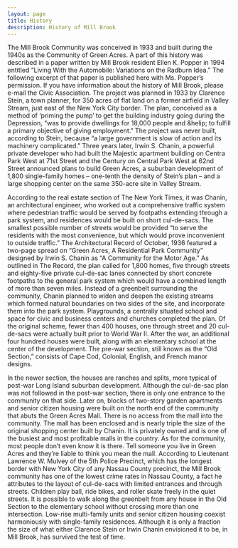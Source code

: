 ```yaml
---
layout: page
title: History
description: History of Mill Brook
---
```


The Mill Brook Community was conceived in 1933 and built during the 1940s as the Community of Green Acres.
A part of this history was described in a paper written by Mill Brook resident Ellen K. Popper in 1994 entitled 
“Living With the Automobile: Variations on the Radburn Idea.”
The following excerpt of that paper is published here with Ms. Popper’s permission. 
If you have information about the history of Mill Brook, please e-mail the Civic Association.
The project was planned in 1933 by Clarence Stein, a town planner, 
for 350 acres of flat land on a former airfield in Valley Stream, just east of the New York City border.
The plan, conceived as a method of ‘priming the pump’ to get the building industry going during the Depression, 
“was to provide dwellings for 18,000 people and &helip; to fulfill a primary objective of giving employment.”
The project was never built, according to Stein, because “a large government is slow of action and its machinery complicated.” 
Three years later, Irwin S. Chanin, a powerful private developer who had built the Majestic apartment building on
Centra Park West at 71st Street and the Century on Central Park West at 62nd Street announced plans to build Green Acres, 
a suburban development of 1,800 single-family homes – one-tenth the density of Stein’s plan – 
and a large shopping center on the same 350-acre site in Valley Stream.

According to the real estate section of The New York Times, it was Chanin, an architectural engineer,
who worked out a comprehensive traffic system where pedestrian traffic would be served by footpaths extending through a park system,
and residences would be built on short cul-de-sacs.
The smallest possible number of streets would be provided “to serve the residents with the most convenience,
but which would prove inconvenient to outside traffic.”
The Architectural Record of October, 1936 featured a two-page spread on “Green Acres, A Residential Park Community”
designed by Irwin S. Chanin as “A Community for the Motor Age.”
As outlined in The Record, the plan called for 1,800 homes, five through streets and eighty-five private cul-de-sac lanes
connected by short concrete footpaths to the general park system which would have a combined length of more than seven miles.
Instead of a greenbelt surrounding the community, Chanin planned to widen and deepen the existing streams which
formed natural boundaries on two sides of the site, and incorporate them into the park system.
Playgrounds, a centrally situated school and space for civic and business centers and churches completed the plan.
Of the original scheme, fewer than 400 houses, one through street and 20 cul-de-sacs were actually built prior to World War II. 
After the war, an additional four hundred houses were built, along with an elementary school at the center of the development. 
The pre-war section, still known as the “Old Section,” consists of Cape Cod, Colonial, English, and French manor designs.

In the newer section, the houses are ranches and splits, more typical of post-war Long Island suburban development. 
Although the cul-de-sac plan was not followed in the post-war section, there is only one entrance to the community on that side. 
Later on, blocks of two-story garden apartments and senior citizen housing were built on the north end of the community that abuts the Green Acres Mall. 
There is no access from the mall into the community. 
The mall has been enclosed and is nearly triple the size of the original shopping center built by Chanin. 
It is privately owned and is one of the busiest and most profitable malls in the country. 
As for the community, most people don’t even know it is there. 
Tell someone you live in Green Acres and they’re liable to think you mean the mall. 
According to Lieutenant Lawrence W. Mulvey of the 5th Police Precinct, which has the longest border with New York City of any Nassau County precinct, 
the Mill Brook community has one of the lowest crime rates in Nassau County, 
a fact he attributes to the layout of cul-de-sacs with limited entrances and through streets. 
Children play ball, ride bikes, and roller skate freely in the quiet streets. 
It is possible to walk along the greenbelt from any house in the Old Section to the elementary school without crossing more than one intersection. 
Low-rise multi-family units and senior citizen housing coexist harmoniously with single-family residences. 
Although it is only a fraction the size of what either Clarence Stein or Irwin Chanin envisioned it to be,
in Mill Brook, has survived the test of time.
